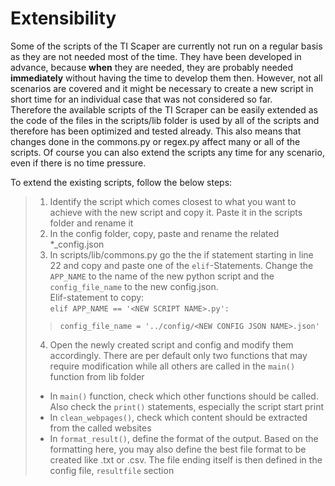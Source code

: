 # Extensibility

Some of the scripts of the TI Scaper are currently not run on a regular basis as they are not needed most of the time. They have been developed in advance, because **when** they are needed, they are probably needed **immediately** without having the time to develop them then. However, not all scenarios are covered and it might be necessary to create a new script in short time for an individual case that was not considered so far. </br>
Therefore the available scripts of the TI Scraper can be easily extended as the code of the files in the scripts/lib folder is used by all of the scripts and therefore has been optimized and tested already. This also means that changes done in the commons.py or regex.py affect many or all of the scripts. Of course you can also extend the scripts any time for any scenario, even if there is no time pressure.

To extend the existing scripts, follow the below steps:

> 1. Identify the script which comes closest to what you want to achieve with the new script and copy it. Paste it in the scripts folder and rename it
> 2. In the config folder, copy, paste and rename the related *_config.json
> 3. In scripts/lib/commons.py go the the if statement starting in line 22 and copy and paste one of the `elif`-Statements. Change the `APP_NAME` to the name of the new python script and the `config_file_name` to the new config.json.</br>
  Elif-statement to copy: </br>
>  `elif APP_NAME == '<NEW SCRIPT NAME>.py':`
>> `config_file_name = '../config/<NEW CONFIG JSON NAME>.json'`
> 4. Open the newly created script and config and modify them accordingly. There are per default only two functions that may require modification while all others are called in the `main()` function from lib folder
>   - In `main()` function, check which other functions should be called. Also check the `print()` statements, especially the script start print
>   - In `clean_webpages()`, check which content should be extracted from the called websites
>   - In `format_result()`, define the format of the output. Based on the formatting here, you may also define the best file format to be created like .txt or .csv. The file ending itself is then defined in the config file, `resultfile` section